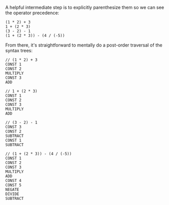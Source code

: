 
A helpful intermediate step is to explicitly parenthesize them so we can see
the operator precedence:

    (1 * 2) + 3
    1 + (2 * 3)
    (3 - 2) - 1
    (1 + (2 * 3)) - (4 / (-5))

From there, it's straightforward to mentally do a post-order traversal of the
syntax trees:

    // (1 * 2) + 3
    CONST 1
    CONST 2
    MULTIPLY
    CONST 3
    ADD

    // 1 + (2 * 3)
    CONST 1
    CONST 2
    CONST 3
    MULTIPLY
    ADD

    // (3 - 2) - 1
    CONST 3
    CONST 2
    SUBTRACT
    CONST 1
    SUBTRACT

    // (1 + (2 * 3)) - (4 / (-5))
    CONST 1
    CONST 2
    CONST 3
    MULTIPLY
    ADD
    CONST 4
    CONST 5
    NEGATE
    DIVIDE
    SUBTRACT
